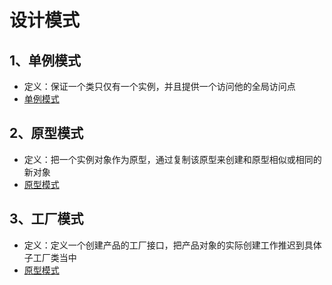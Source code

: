 # 设计模式

## 1、单例模式

- 定义：保证一个类只仅有一个实例，并且提供一个访问他的全局访问点
- [单例模式](https://github.com/zchfeng/js-base/tree/master/pages/design-pattern/sington-mode)

## 2、原型模式

- 定义：把一个实例对象作为原型，通过复制该原型来创建和原型相似或相同的新对象
- [原型模式](https://github.com/zchfeng/js-base/tree/master/pages/design-pattern/prototype-mode)

## 3、工厂模式

- 定义：定义一个创建产品的工厂接口，把产品对象的实际创建工作推迟到具体子工厂类当中
- [原型模式](https://github.com/zchfeng/js-base/tree/master/pages/design-pattern/factory-model)
